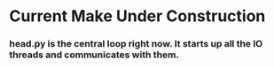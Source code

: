 # Current Make Under Construction


### head.py is the central loop right now. It starts up all the IO threads and communicates with them.  
